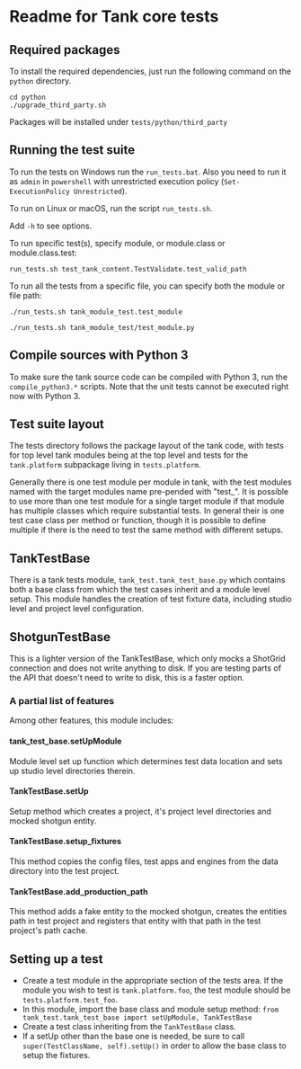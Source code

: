 Readme for Tank core tests
==========================

Required packages
-----------------
To install the required dependencies, just run the following command on the `python` directory.

```shell
cd python
./upgrade_third_party.sh
```

Packages will be installed under `tests/python/third_party`

Running the test suite
-----------------------
To run the tests on Windows run the `run_tests.bat`. Also you need to run it as `admin` in `powershell`
with unrestricted execution policy (`Set-ExecutionPolicy Unrestricted`).

To run on Linux or macOS, run the script `run_tests.sh`.

Add `-h` to see options.

To run specific test(s), specify module, or module.class or module.class.test:

```shell
run_tests.sh test_tank_content.TestValidate.test_valid_path
```

To run all the tests from a specific file, you can specify both the module or file path:

```shell
./run_tests.sh tank_module_test.test_module
```

```shell
./run_tests.sh tank_module_test/test_module.py
```

Compile sources with Python 3
-----------------------------
To make sure the tank source code can be compiled with Python 3, run the `compile_python3.*` scripts. Note that the unit tests cannot
be executed right now with Python 3.

Test suite layout
-----------------
The tests directory follows the package layout of the tank code, with tests for top level tank modules being at the top
level and tests for the `tank.platform` subpackage living in `tests.platform`.

Generally there is one test module per module in tank, with the test modules named with the target modules name pre-pended with "test_".
It is possible to use more than one test module for a single target module if that module has multiple classes which require substantial tests.
In general their is one test case class per method or function, though it is possible to define multiple if there is the need to test the same method with different setups.

TankTestBase
-------------
There is a tank tests module, `tank_test.tank_test_base.py` which contains both a base class from which the test cases inherit and a module level setup. This module handles the creation of test fixture data, including studio level and project level configuration.

ShotgunTestBase
---------------
This is a lighter version of the TankTestBase, which only mocks a ShotGrid connection and does not write anything to disk. If you are testing parts of the API that doesn't need to write to disk, this is a faster option.

### A partial list of features
Among other features, this module includes:

#### tank_test_base.setUpModule
Module level set up function which determines test data location and sets up studio level directories therein.

#### TankTestBase.setUp
Setup method which creates a project, it's project level directories and mocked shotgun entity.

#### TankTestBase.setup_fixtures
This method copies the config files, test apps and engines from the data directory into the test project.

#### TankTestBase.add_production_path
This method adds a fake entity to the mocked shotgun, creates the entities path in test project and registers that entity with that path in the test project's path cache.

Setting up a test
-----------------
* Create a test module in the appropriate section of the tests area. If the module you wish to test is `tank.platform.foo`, the test module should be `tests.platform.test_foo`.
* In this module, import the base class and module setup method: `from tank_test.tank_test_base import setUpModule, TankTestBase`
* Create a test class inheriting from the `TankTestBase` class.
* If a setUp other than the base one is needed, be sure to call `super(TestClassName, self).setUp()` in order to allow the base class to setup the fixtures.
